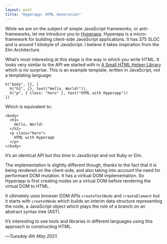 ```yaml
---
layout: post
title: "Hyperapp: HTML Generation"
---
```


While we are on the subject of simple JavaScript frameworks, or anti-frameworks, let me introduce you to [Hyperapp][ha]. Hyperapp is a micro-framework for building client-side JavaScript applications. It has 375 SLOC and is around 1 kilobyte of JavaScript. I believe it takes inspiration from the Elm Architecture.

What’s most interesting at this stage is the way in which you write HTML. It looks very similar to the API we started with in [A Small HTML Helper Library][ash] which is no surprise. This is an example template, written in JavaScript, not a templating language:

```
h("body", {}, [
  h("h1", {}, text("Hello, World!")),
  h("p", { class: "hero" }, text("HTML with Hyperapp"))
])
```

Which is equivalent to:

```
<body>
  <h1>
    Hello, World!
  </h1>
  <p class="hero">
    HTML with Hyperapp
  </p>
</body>
```

It’s an identical API but this time in JavaScript and not Ruby or Elm.

The implementation is slightly different though, thanks to the fact that it is being rendered on the client-side, and also taking into account the need for performant DOM mutation. It has a viritual DOM implementation. So Hyperapp is first creating nodes on a virtual DOM before rendering the virtual DOM to HTML.

It ultimately uses browser DOM APIs `createTextNode` and `createElement` but it starts with `createVNode` which builds an interim data structure representing the node, a JavaScript object which plays the role of a branch on an abstract syntax tree (AST).

It’s interesting to see tools and libraries in different languages using this approach to constructing HTML.

—*Tuesday 4th May 2021.*

[ha]: https://github.com/JorgeBucaran/hyperapp
[ash]: https://www.crossingtheruby.com/2021/03/06/a-small-html-helper-library.html
